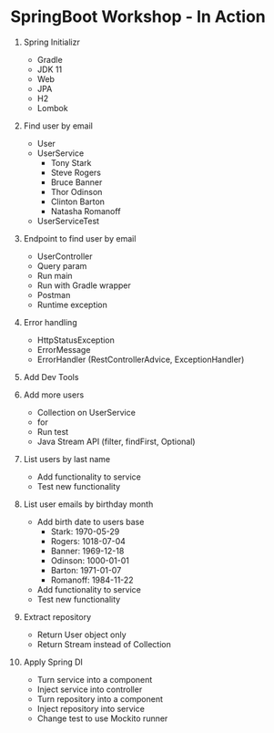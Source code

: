 # SpringBoot Workshop - In Action

1. Spring Initializr
    - Gradle
    - JDK 11
    - Web
    - JPA
    - H2
    - Lombok
    
2. Find user by email
    - User
    - UserService
        - Tony Stark
        - Steve Rogers
        - Bruce Banner
        - Thor Odinson
        - Clinton Barton
        - Natasha Romanoff
    - UserServiceTest

3. Endpoint to find user by email
    - UserController
    - Query param
    - Run main
    - Run with Gradle wrapper
    - Postman
    - Runtime exception
   
4. Error handling
    - HttpStatusException
    - ErrorMessage
    - ErrorHandler (RestControllerAdvice, ExceptionHandler)
   
5. Add Dev Tools

6. Add more users
    - Collection on UserService
    - for
    - Run test
    - Java Stream API (filter, findFirst, Optional)

7. List users by last name
    - Add functionality to service
    - Test new functionality
    
8. List user emails by birthday month
    - Add birth date to users base
        - Stark: 1970-05-29
        - Rogers: 1018-07-04
        - Banner: 1969-12-18
        - Odinson: 1000-01-01
        - Barton: 1971-01-07
        - Romanoff: 1984-11-22
    - Add functionality to service
    - Test new functionality

9. Extract repository
    - Return User object only
    - Return Stream instead of Collection

10. Apply Spring DI
    - Turn service into a component
    - Inject service into controller
    - Turn repository into a component
    - Inject repository into service
    - Change test to use Mockito runner
    
    